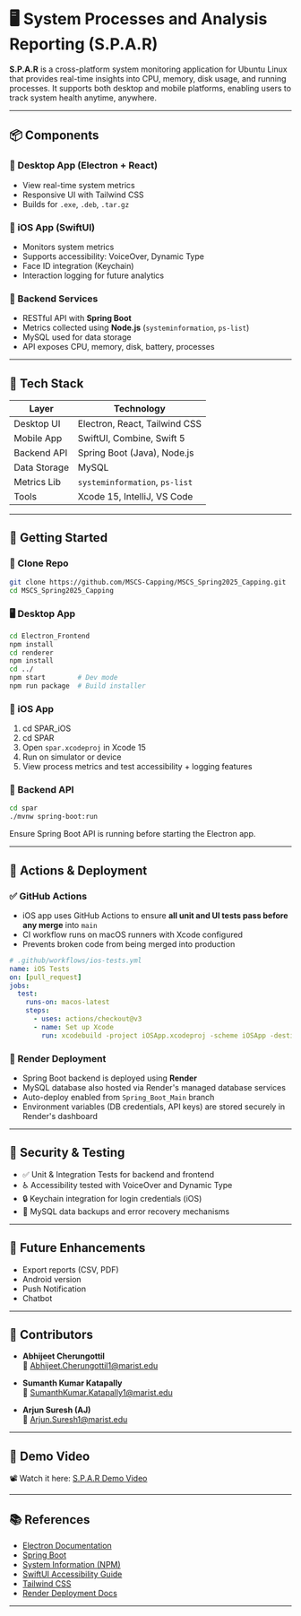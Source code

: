 # 🖥️ System Processes and Analysis Reporting (S.P.A.R)

**S.P.A.R** is a cross-platform system monitoring application for Ubuntu Linux that provides real-time insights into CPU, memory, disk usage, and running processes. It supports both desktop and mobile platforms, enabling users to track system health anytime, anywhere.

---

## 📦 Components

### 🔹 Desktop App (Electron + React)
- View real-time system metrics
- Responsive UI with Tailwind CSS
- Builds for `.exe`, `.deb`, `.tar.gz`

### 🔹 iOS App (SwiftUI)
- Monitors system metrics
- Supports accessibility: VoiceOver, Dynamic Type
- Face ID integration (Keychain)
- Interaction logging for future analytics

### 🔹 Backend Services
- RESTful API with **Spring Boot**
- Metrics collected using **Node.js** (`systeminformation`, `ps-list`)
- MySQL used for data storage
- API exposes CPU, memory, disk, battery, processes

---

## 🧰 Tech Stack

| Layer        | Technology                     |
|--------------|---------------------------------|
| Desktop UI   | Electron, React, Tailwind CSS   |
| Mobile App   | SwiftUI, Combine, Swift 5        |
| Backend API  | Spring Boot (Java), Node.js     |
| Data Storage | MySQL                           |
| Metrics Lib  | `systeminformation`, `ps-list`  |
| Tools        | Xcode 15, IntelliJ, VS Code        |

---

## 🚀 Getting Started

### 📁 Clone Repo
```bash
git clone https://github.com/MSCS-Capping/MSCS_Spring2025_Capping.git
cd MSCS_Spring2025_Capping
```

### 🖥️ Desktop App
```bash
cd Electron_Frontend
npm install
cd renderer
npm install
cd ../
npm start        # Dev mode
npm run package  # Build installer
```

### 📱 iOS App
1. cd SPAR_iOS
2. cd SPAR
1. Open `spar.xcodeproj` in Xcode 15
2. Run on simulator or device
3. View process metrics and test accessibility + logging features

### 🔧 Backend API
```bash
cd spar
./mvnw spring-boot:run
```

Ensure Spring Boot API is running before starting the Electron app.

---

## 🔄 Actions & Deployment

### ✅ GitHub Actions

- iOS app uses GitHub Actions to ensure **all unit and UI tests pass before any merge** into `main`
- CI workflow runs on macOS runners with Xcode configured
- Prevents broken code from being merged into production

```yaml
# .github/workflows/ios-tests.yml
name: iOS Tests
on: [pull_request]
jobs:
  test:
    runs-on: macos-latest
    steps:
      - uses: actions/checkout@v3
      - name: Set up Xcode
        run: xcodebuild -project iOSApp.xcodeproj -scheme iOSApp -destination 'platform=iOS Simulator,name=iPhone 14' test
```

### 🚀 Render Deployment

- Spring Boot backend is deployed using **Render**
- MySQL database also hosted via Render's managed database services
- Auto-deploy enabled from `Spring_Boot_Main` branch
- Environment variables (DB credentials, API keys) are stored securely in Render's dashboard

---

## 🔐 Security & Testing

- ✅ Unit & Integration Tests for backend and frontend
- ♿ Accessibility tested with VoiceOver and Dynamic Type
- 🔒 Keychain integration for login credentials (iOS)
- 🔄 MySQL data backups and error recovery mechanisms

---

## 🌱 Future Enhancements

- Export reports (CSV, PDF)
- Android version
- Push Notification
- Chatbot

---

## 👥 Contributors

- **Abhijeet Cherungottil**  
  📧 [Abhijeet.Cherungottil1@marist.edu](mailto:Abhijeet.Cherungottil1@marist.edu)

- **Sumanth Kumar Katapally**  
  📧 [SumanthKumar.Katapally1@marist.edu](mailto:SumanthKumar.Katapally1@marist.edu)

- **Arjun Suresh (AJ)**  
  📧 [Arjun.Suresh1@marist.edu](mailto:Arjun.Suresh1@marist.edu)

---

## 🎥 Demo Video

📽️ Watch it here:
[S.P.A.R Demo Video](https://youtu.be/vnfTZVheJiA?si=R0BT3qQV8j2L-Aen)

---

## 📚 References

- [Electron Documentation](https://www.electronjs.org/docs/latest)
- [Spring Boot](https://spring.io/projects/spring-boot)
- [System Information (NPM)](https://www.npmjs.com/package/systeminformation)
- [SwiftUI Accessibility Guide](https://developer.apple.com/documentation/swiftui/accessibility)
- [Tailwind CSS](https://tailwindcss.com/)
- [Render Deployment Docs](https://render.com/docs/deploy-a-java-spring-boot-app)

---
